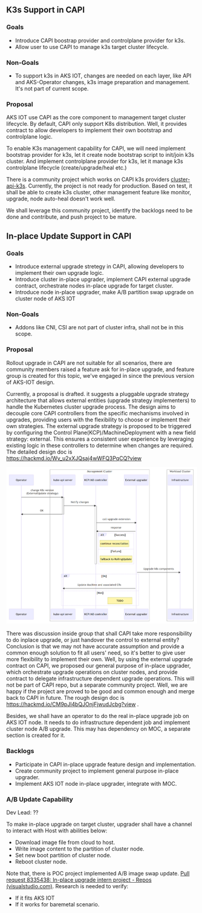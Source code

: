 ## K3s Support in CAPI
### Goals
- Introduce CAPI boostrap provider and controlplane provider for k3s.
- Allow user to use CAPI to manage k3s target cluster lifecycle.

### Non-Goals
- To support k3s in AKS IOT, changes are needed on each layer, like API and AKS-Operator changes, k3s image preparation and management. It's not part of current scope.

### Proposal
AKS IOT use CAPI as the core component to management target cluster lifecycle. By default, CAPI only support K8s distribution. Well, it provides contract to allow developers to implement their own bootstrap and controlplane logic.

To enable K3s management capability for CAPI, we will need implement bootstrap provider for k3s, let it create node bootstrap script to init/join k3s cluster. And implement controlplane provider for k3s, let it manage k3s controlplane lifecycle (create/upgrade/heal etc.)

There is a community project which works on CAPI k3s providers [cluster-api-k3s](https://github.com/cluster-api-provider-k3s/cluster-api-k3s). Currently, the project is not ready for production. Based on test, it shall be able to create k3s cluster, other management feature like monitor, upgrade, node auto-heal doesn't work well.

We shall leverage this community project, identify the backlogs need to be done and contribute, and push project to be mature.


## In-place Update Support in CAPI
### Goals
- Introduce external upgrade stretegy in CAPI, allowing developers to implement their own upgrade logic.
- Introduce cluster in-place upgrader, implement CAPI external upgrade contract, orchestrate nodes in-place upgrade for target cluster.
- Introduce node in-place upgrader, make A/B partition swap upgrade on cluster node of AKS IOT

### Non-Goals
- Addons like CNI, CSI are not part of cluster infra, shall not be in this scope.
### Proposal
Rollout upgrade in CAPI are not suitable for all scenarios, there are community members raised a feature ask for in-place upgrade, and feature group is created for this topic, we've engaged in since the previous version of AKS-IOT design.

Currently, a proposal is drafted. it suggests a pluggable upgrade strategy architecture that allows external entities (upgrade strategy implementers) to handle the Kubernetes cluster upgrade process. The design aims to decouple core CAPI controllers from the specific mechanisms involved in upgrades, providing users with the flexibility to choose or implement their own strategies. The external upgrade strategy is proposed to be triggered by configuring the Control Plane(KCP)/MachineDeployment with a new field strategy: external. This ensures a consistent user experience by leveraging existing logic in these controllers to determine when changes are required. The detailed design doc is https://hackmd.io/Wv_u2xXJQsaj4wWFQ3PqCQ?view

![Alt text](image.png)

There was discussion inside group that shall CAPI take more responsibility to do inplace upgrade, or just handover the control to external entity? Conclusion is that we may not have accurate assumption and provide a common enough solution to fit all users' need, so it's better to give user more flexibility to implement their own. Well, by using the external upgrade contract on CAPI, we proposed our general purpose of in-place upgrader, which orchestrate upgrade operations on cluster nodes, and provide contract to delegate infrastructure dependent upgrade operations. This will not be part of CAPI repo, but a separate community project. Well, we are happy if the project are proved to be good and common enough and merge back to CAPI in future. The rough design doc is https://hackmd.io/CM9pJl4bQJOnjFjwudJcbg?view .

Besides, we shall have an operator to do the real in-place upgrade job on AKS IOT node. It needs to do infrastructure dependent job and implement cluster node A/B upgrade. This may has dependency on MOC, a separate section is created for it. 

### Backlogs
- Participate in CAPI in-place upgrade feature design and implementation.
- Create community project to implement general purpose in-place upgrader.
- Implement AKS IOT node in-place upgrader, integrate with MOC.

### A/B Update Capability
Dev Lead: ??

To make in-place upgrade on target cluster, upgrader shall have a channel to interact with Host with abilities below:
- Download image file from cloud to host.
- Write image content to the partition of cluster node.
- Set new boot partition of cluster node.
- Reboot cluster node.

Note that, there is POC project implemented A/B image swap update.
[Pull request 8335438: In-place upgrade intern project - Repos (visualstudio.com)](https://msazure.visualstudio.com/DefaultCollection/msk8s/_git/AksEdge-Operator/pullrequest/8335438?_a=files&path=/docs/InternProject/in-place-upgrade.md). Research is needed to verify:
- If it fits AKS IOT
- If it works for baremetal scenario.
